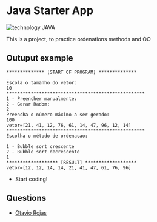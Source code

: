 # Java Starter App

![technology JAVA](https://img.shields.io/badge/technology-java-orange.svg)

This is a project, to practice ordenations methods and OO

## Outuput example

```
************** [START OF PROGRAM] **************

Escola o tamanho do vetor:
10
***************************************************
1 - Preencher manualmente:
2 - Gerar Radom:
2
Preencha o número máximo a ser gerado:
100
vetor=[21, 41, 12, 76, 61, 14, 47, 96, 12, 14]
***************************************************
Escolha o método de ordenacao:

1 - Bubble sort crescente
2 - Bubble sort decrescente
1
******************* [RESULT] *******************
vetor=[12, 12, 14, 14, 21, 41, 47, 61, 76, 96]
```


- Start coding!

## Questions

* [Otavio Rojas](xrojasinc@gmail.com)
